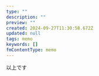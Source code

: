```yaml
---
type: ""
description: ""
preview: ""
created: 2024-09-27T11:30:58.672Z
updated: null
tags: memo
keywords: []
fmContentType: memo
---
```


以上です
